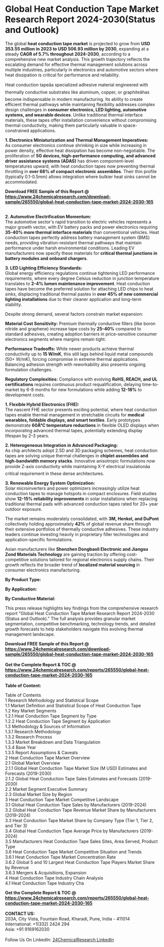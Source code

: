 <h1>Global Heat Conduction Tape Market Research Report 2024-2030(Status and Outlook)</h1><p>The global <strong>heat conduction tape market</strong> is projected to grow from <strong>USD 353.55 million in 2023 to USD 506.93 million by 2030</strong>, expanding at a steady <strong>CAGR of 5.7% throughout 2024-2030</strong>, according to a comprehensive new market analysis. This growth trajectory reflects the escalating demand for effective thermal management solutions across multiple industries, particularly in electronics and automotive sectors where heat dissipation is critical for performance and reliability.</p><p>Heat conduction tapeâa specialized adhesive material engineered with thermally conductive substrates like aluminum, copper, or graphiteâhas become indispensable in modern manufacturing. Its ability to create efficient thermal pathways while maintaining flexibility addresses complex design challenges in <strong>consumer electronics, LED lighting, automotive systems, and wearable devices</strong>. Unlike traditional thermal interface materials, these tapes offer installation convenience without compromising thermal conductivity, making them particularly valuable in space-constrained applications.</p><p><strong>1. Electronics Miniaturization and Thermal Management Imperatives:</strong><br>
As consumer electronics continue shrinking in size while increasing in power density, effective heat dissipation has become non-negotiable. The proliferation of <strong>5G devices, high-performance computing, and advanced driver assistance systems (ADAS)</strong> has driven component-level temperatures upward, with heat conduction tapes now preventing thermal throttling in <strong>over 68% of compact electronic assemblies</strong>. Their thin profile (typically 0.1-0.5mm) allows integration where bulkier heat sinks cannot be accommodated.</p><div><b>Download FREE Sample of this Report @ 
            <a href="https://www.24chemicalresearch.com/download-sample/265550/global-heat-conduction-tape-market-2024-2030-165">
            https://www.24chemicalresearch.com/download-sample/265550/global-heat-conduction-tape-market-2024-2030-165</a></b></div><br><p><strong>2. Automotive Electrification Momentum:</strong><br>
The automotive sector's rapid transition to electric vehicles represents a major growth vector, with EV battery packs and power electronics requiring <strong>35-40% more thermal interface materials</strong> than conventional vehicles. Heat conduction tapes perfectly address battery management system (BMS) needs, providing vibration-resistant thermal pathways that maintain performance under harsh environmental conditions. Leading EV manufacturers now specify these materials for <strong>critical thermal junctions in battery modules and onboard chargers</strong>.</p><p><strong>3. LED Lighting Efficiency Standards:</strong><br>
Global energy efficiency regulations continue tightening LED performance requirements, where every degree Celsius reduction in junction temperature translates to <strong>2-4% lumen maintenance improvement</strong>. Heat conduction tapes have become the preferred solution for attaching LED chips to heat sinks, displacing traditional thermal pastes in <strong>over 45% of new commercial lighting installations</strong> due to their cleaner application and long-term stability.</p><p>Despite strong demand, several factors constrain market expansion:</p><p><strong>Material Cost Sensitivity:</strong> Premium thermally conductive fillers (like boron nitride and graphene) increase tape costs by <strong>25-40%</strong> compared to standard adhesives, creating adoption barriers in price-sensitive consumer electronics segments where margins remain tight.</p><p><strong>Performance Tradeoffs:</strong> While newer products achieve thermal conductivity up to <strong>15 W/mK</strong>, this still lags behind liquid metal compounds (50+ W/mK), forcing compromise in extreme thermal applications. Balancing adhesion strength with reworkability also presents ongoing formulation challenges.</p><p><strong>Regulatory Complexities:</strong> Compliance with evolving <strong>RoHS, REACH, and UL certifications</strong> requires continuous product requalification, delaying time-to-market by 6-8 months for new formulations while adding <strong>12-18%</strong> to development costs.</p><p><strong>1. Flexible Hybrid Electronics (FHE):</strong><br>
The nascent FHE sector presents exciting potential, where heat conduction tapes enable thermal management in stretchable circuits for <strong>medical wearables, foldable displays, and smart textiles</strong>. Early prototypes demonstrate <strong>60Â°C temperature reductions</strong> in flexible OLED displays when incorporating advanced thermal tapes, potentially extending display lifespan by 2-3 years.</p><p><strong>2. Heterogeneous Integration in Advanced Packaging:</strong><br>
As chip architects adopt 2.5D and 3D packaging schemes, heat conduction tapes are solving unique thermal challenges in <strong>chiplet assemblies and high-bandwidth memory stacks</strong>. Innovative anisotropic formulations now provide Z-axis conductivity while maintaining X-Y electrical insulationâa critical requirement in these dense architectures.</p><p><strong>3. Renewable Energy System Optimization:</strong><br>
Solar microinverters and power optimizers increasingly utilize heat conduction tapes to manage hotspots in compact enclosures. Field studies show <strong>12-15% reliability improvements</strong> in solar installations when replacing traditional thermal pads with advanced conduction tapes rated for 20+ year outdoor exposure.</p><p>The market remains moderately consolidated, with <strong>3M, Henkel, and DuPont</strong> collectively holding approximately <strong>42%</strong> of global revenue share through their extensive portfolios of thermally conductive adhesives. These industry leaders continue investing heavily in proprietary filler technologies and application-specific formulations.</p><p>Asian manufacturers like <strong>Shenzhen Dongbaoli Electronic and Jiangsu Zond Materials Technology</strong> are gaining traction by offering cost-competitive solutions tailored for regional electronics supply chains. Their growth reflects the broader trend of <strong>localized material sourcing</strong> in consumer electronics manufacturing.</p><p><strong>By Product Type:</strong></p><p><strong>By Application:</strong></p><p><strong>By Conductive Material:</strong></p><p>This press release highlights key findings from the comprehensive research report "Global Heat Conduction Tape Market Research Report 2024-2030 (Status and Outlook)." The full analysis provides granular market segmentation, competitive benchmarking, technology trends, and detailed growth forecasts to help stakeholders navigate this evolving thermal management landscape.</p><div><b>Download FREE Sample of this Report @ 
            <a href="https://www.24chemicalresearch.com/download-sample/265550/global-heat-conduction-tape-market-2024-2030-165">
            https://www.24chemicalresearch.com/download-sample/265550/global-heat-conduction-tape-market-2024-2030-165</a></b></div><br><div><b>Get the Complete Report & TOC @ 
            <a href="https://www.24chemicalresearch.com/reports/265550/global-heat-conduction-tape-market-2024-2030-165">
            https://www.24chemicalresearch.com/reports/265550/global-heat-conduction-tape-market-2024-2030-165</a></b></div><br>
            <b>Table of Content:</b><p>Table of Contents<br />
1 Research Methodology and Statistical Scope<br />
1.1 Market Definition and Statistical Scope of Heat Conduction Tape<br />
1.2 Key Market Segments<br />
1.2.1 Heat Conduction Tape Segment by Type<br />
1.2.2 Heat Conduction Tape Segment by Application<br />
1.3 Methodology & Sources of Information<br />
1.3.1 Research Methodology<br />
1.3.2 Research Process<br />
1.3.3 Market Breakdown and Data Triangulation<br />
1.3.4 Base Year<br />
1.3.5 Report Assumptions & Caveats<br />
2 Heat Conduction Tape Market Overview<br />
2.1 Global Market Overview<br />
2.1.1 Global Heat Conduction Tape Market Size (M USD) Estimates and Forecasts (2019-2030)<br />
2.1.2 Global Heat Conduction Tape Sales Estimates and Forecasts (2019-2030)<br />
2.2 Market Segment Executive Summary<br />
2.3 Global Market Size by Region<br />
3 Heat Conduction Tape Market Competitive Landscape<br />
3.1 Global Heat Conduction Tape Sales by Manufacturers (2019-2024)<br />
3.2 Global Heat Conduction Tape Revenue Market Share by Manufacturers (2019-2024)<br />
3.3 Heat Conduction Tape Market Share by Company Type (Tier 1, Tier 2, and Tier 3)<br />
3.4 Global Heat Conduction Tape Average Price by Manufacturers (2019-2024)<br />
3.5 Manufacturers Heat Conduction Tape Sales Sites, Area Served, Product Type<br />
3.6 Heat Conduction Tape Market Competitive Situation and Trends<br />
3.6.1 Heat Conduction Tape Market Concentration Rate<br />
3.6.2 Global 5 and 10 Largest Heat Conduction Tape Players Market Share by Revenue<br />
3.6.3 Mergers & Acquisitions, Expansion<br />
4 Heat Conduction Tape Industry Chain Analysis<br />
4.1 Heat Conduction Tape Industry Cha</p><div><b>Get the Complete Report & TOC @ 
            <a href="https://www.24chemicalresearch.com/reports/265550/global-heat-conduction-tape-market-2024-2030-165">
            https://www.24chemicalresearch.com/reports/265550/global-heat-conduction-tape-market-2024-2030-165</a></b></div><br><b>CONTACT US:</b><br>
            203A, City Vista, Fountain Road, Kharadi, Pune, India - 411014<br>
            International: +1(332) 2424 294<br>
            Asia: +91 9169162030 <br><br>
            Follow Us On LinkedIn: <a href="https://www.linkedin.com/company/24chemicalresearch/">24ChemicalResearch LinkedIn</a>